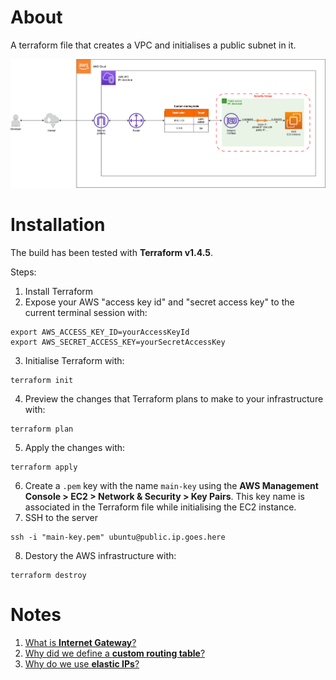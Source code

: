 # About
A terraform file that creates a VPC and initialises a public subnet in it.

![AWS cloud infrastructure diagram](./docs/assets/aws_infrastructure.png)

# Installation
The build has been tested with **Terraform v1.4.5**.

Steps:
1. Install Terraform
2. Expose your AWS "access key id" and "secret access key" to the current terminal session with:
```
export AWS_ACCESS_KEY_ID=yourAccessKeyId
export AWS_SECRET_ACCESS_KEY=yourSecretAccessKey
```
3. Initialise Terraform with:
```
terraform init
```
4. Preview the changes that Terraform plans to make to your infrastructure with:
```
terraform plan
```
5. Apply the changes with:
```
terraform apply
```
6. Create a `.pem` key with the name `main-key` using the **AWS Management Console > EC2 > Network & Security > Key Pairs**. This key name is associated in the Terraform file while initialising the EC2 instance.
7. SSH to the server
```
ssh -i "main-key.pem" ubuntu@public.ip.goes.here
```
8. Destory the AWS infrastructure with:
```
terraform destroy
```

# Notes
1. [What is **Internet Gateway**?](https://docs.aws.amazon.com/vpc/latest/userguide/VPC_Internet_Gateway.html)
2. [Why did we define a **custom routing table**?](https://docs.aws.amazon.com/vpc/latest/userguide/VPC_Route_Tables.html)
3. [Why do we use **elastic IPs**?](https://stackoverflow.com/a/50306357/12959962) 